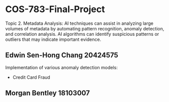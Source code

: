 # COS-783-Final-Project
Topic 2. Metadata Analysis: AI techniques can assist in analyzing large volumes of metadata by automating pattern recognition, anomaly detection, and correlation analysis. AI algorithms can identify suspicious patterns or outliers that may indicate important evidence.

## Edwin Sen-Hong Chang 20424575
Implementation of various anomaly detection models:
- Credit Card Fraud

## Morgan Bentley 18103007